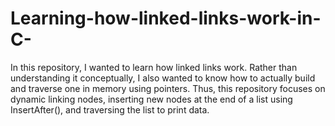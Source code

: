 # Learning-how-linked-links-work-in-C-

In this repository, I wanted to learn how linked links work. Rather than understanding it conceptually, I also wanted to know how to actually build and traverse one in memory using pointers. Thus, this repository focuses on dynamic linking nodes, inserting new nodes at the end of a list using InsertAfter(), and traversing the list to print data.
